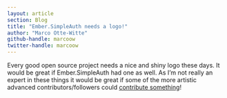 ```yaml
---
layout: article
section: Blog
title: "Ember.SimpleAuth needs a logo!"
author: "Marco Otte-Witte"
github-handle: marcoow
twitter-handle: marcoow
---
```


Every good open source project needs a nice and shiny logo these days. It would be great if Ember.SimpleAuth had one as well. As I’m not really an expert in these things it would be great if some of the more artistic advanced contributors/followers could [contribute something](http://t.umblr.com/redirect?z=https%3A%2F%2Fgithub.com%2Fsimplabs%2Fember-simple-auth%2Fissues%2F152&t=ZjNlOTViNTQ0ZjQzYzAyN2RjMWRkMzFjZDg0NDFlZmFlMjI0Y2YzMixhZHpJYlFPUg%3D%3D "the github issue")!